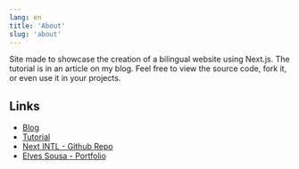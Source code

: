 ```yaml
---
lang: en
title: 'About'
slug: 'about'
---
```


Site made to showcase the creation of a bilingual website using Next.js. The tutorial is in an article on my blog. Feel free to view the source code, fork it, or even use it in your projects.

## Links

- [Blog](https://blog.elvessousa.com.br)
- [Tutorial](https://blog.elvessousa.com.br/en/post/documentation/)
- [Next INTL - Github Repo](https://github.com/elvessousa/documentation-starter)
- [Elves Sousa - Portfolio](https://elvessousa.com.br)
